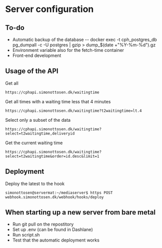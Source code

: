 # Server configuration

## To-do
- Automatic backup of the database 
-- docker exec -t cph_postgres_db pg_dumpall -c -U postgres | gzip > dump_$(date +"%Y-%m-%d").gz
- Environment variable also for the fetch-time container
- Front-end development

## Usage of the API

Get all
```
https://cphapi.simonottosen.dk/waitingtime
```

Get all times with a waiting time less that 4 minutes
```
https://cphapi.simonottosen.dk/waitingtime?t2waitingtime=lt.4
```

Select only a subset of the data
```
https://cphapi.simonottosen.dk/waitingtime?select=t2waitingtime,deliveryid
```


Get the current waiting time
```
https://cphapi.simonottosen.dk/waitingtime?select=t2waitingtime&order=id.desc&limit=1
```



## Deployment
Deploy the latest to the hook
```
simonottosen@servermat:~/mediaserver$ https POST webhook.simonottosen.dk/webhook/hooks/deploy
```


## When starting up a new server from bare metal
- Run git pull on the repostitory
- Set up .env (can be found in Dashlane)
- Run script.sh
- Test that the automatic deployment works
